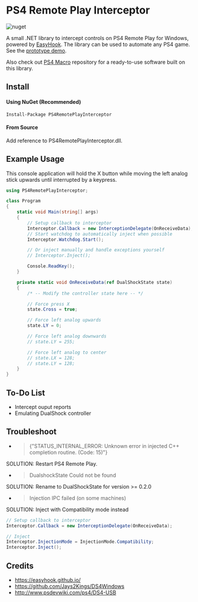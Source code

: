 # PS4 Remote Play Interceptor

![nuget](https://img.shields.io/nuget/v/PS4RemotePlayInterceptor.svg)

A small .NET library to intercept controls on PS4 Remote Play for Windows, powered by [EasyHook](https://easyhook.github.io/). The library can be used to automate any PS4 game. See the [prototype demo](https://youtu.be/QjTZsPR-BcI).

Also check out [PS4 Macro](https://github.com/komefai/PS4Macro) repository for a ready-to-use software built on this library.

## Install

#### Using NuGet (Recommended)
```
Install-Package PS4RemotePlayInterceptor
```

#### From Source
Add reference to PS4RemotePlayInterceptor.dll.

## Example Usage

This console application will hold the X button while moving the left analog stick upwards until interrupted by a keypress.

```csharp
using PS4RemotePlayInterceptor;

class Program
{
    static void Main(string[] args)
    {
        // Setup callback to interceptor
        Interceptor.Callback = new InterceptionDelegate(OnReceiveData);
        // Start watchdog to automatically inject when possible
        Interceptor.Watchdog.Start();

        // Or inject manually and handle exceptions yourself
        // Interceptor.Inject();

        Console.ReadKey();
    }

    private static void OnReceiveData(ref DualShockState state)
    {
        /* -- Modify the controller state here -- */

        // Force press X
        state.Cross = true;

        // Force left analog upwards
        state.LY = 0;

        // Force left analog downwards
        // state.LY = 255;

        // Force left analog to center
        // state.LX = 128;
        // state.LY = 128;
    }
}
```

## To-Do List

- Intercept ouput reports
- Emulating DualShock controller

## Troubleshoot

- > {"STATUS_INTERNAL_ERROR: Unknown error in injected C++ completion routine. (Code: 15)"}

SOLUTION: Restart PS4 Remote Play.

- > DualshockState Could not be found

SOLUTION: Rename to DualShockState for version >= 0.2.0

- > Injection IPC failed (on some machines)

SOLUTION: Inject with Compatibility mode instead

```csharp
// Setup callback to interceptor
Interceptor.Callback = new InterceptionDelegate(OnReceiveData);

// Inject
Interceptor.InjectionMode = InjectionMode.Compatibility;
Interceptor.Inject();
```

## Credits

- https://easyhook.github.io/
- https://github.com/Jays2Kings/DS4Windows
- http://www.psdevwiki.com/ps4/DS4-USB
